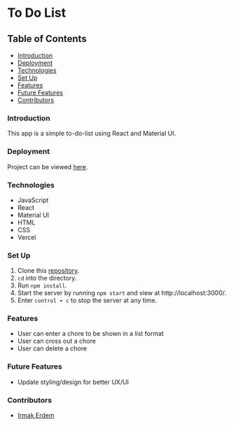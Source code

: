 # To Do List

## Table of Contents
- [Introduction](#introduction)
- [Deployment](#deployment)
- [Technologies](#technologies)
- [Set Up](#set-up)
- [Features](#features)
- [Future Features](#future-features)
- [Contributors](#contributors)

### Introduction

This app is a simple to-do-list using React and Material UI.

### Deployment
Project can be viewed [here](https://todo-list-swart-pi.vercel.app/).

### Technologies
- JavaScript
- React
- Material UI
- HTML
- CSS
- Vercel

### Set Up
1. Clone this [repository](https://github.com/irmakerdem/todo-list).
2. `cd` into the directory.
3. Run `npm install`.
4. Start the server by running `npm start` and view at http://localhost:3000/.
5. Enter `control + c` to stop the server at any time.

### Features
- User can enter a chore to be shown in a list format
- User can cross out a chore
- User can delete a chore

### Future Features
- Update styling/design for better UX/UI

### Contributors
- [Irmak Erdem](https://www.linkedin.com/in/irmakerdem/)

